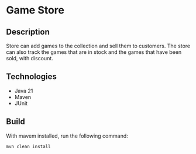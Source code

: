 # Game Store

## Description

Store can add games to the collection and sell them to customers. The store can also track the games that are in stock and the games that have been sold, with discount.

## Technologies
- Java 21
- Maven
- JUnit

## Build
With mavem installed, run the following command:
```
mvn clean install
```



